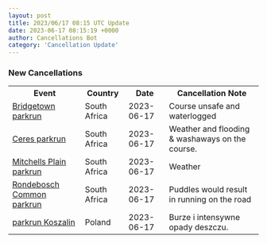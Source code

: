 ```yaml
---
layout: post
title: 2023/06/17 08:15 UTC Update
date: 2023-06-17 08:15:19 +0000
author: Cancellations Bot
category: 'Cancellation Update'
---
```


<h3>New Cancellations</h3>
<div class='hscrollable'>
<table style='width: 100%'>
    <tr>
        <th>Event</th>
        <th>Country</th>
        <th>Date</th>
        <th>Cancellation Note</th>
    </tr>
    <tr>
        <td><a href="https://www.parkrun.co.za/bridgetown">Bridgetown parkrun</a></td>
        <td>South Africa</td>
        <td>2023-06-17</td>
        <td>Course unsafe and waterlogged</td>
    </tr>
    <tr>
        <td><a href="https://www.parkrun.co.za/ceres">Ceres parkrun</a></td>
        <td>South Africa</td>
        <td>2023-06-17</td>
        <td>Weather and flooding & washaways on the course.</td>
    </tr>
    <tr>
        <td><a href="https://www.parkrun.co.za/mitchellsplain">Mitchells Plain parkrun</a></td>
        <td>South Africa</td>
        <td>2023-06-17</td>
        <td>Weather</td>
    </tr>
    <tr>
        <td><a href="https://www.parkrun.co.za/rondeboschcommon">Rondebosch Common parkrun</a></td>
        <td>South Africa</td>
        <td>2023-06-17</td>
        <td>Puddles would result in running on the road</td>
    </tr>
    <tr>
        <td><a href="https://www.parkrun.pl/koszalin">parkrun Koszalin</a></td>
        <td>Poland</td>
        <td>2023-06-17</td>
        <td>Burze i intensywne opady deszczu.</td>
    </tr>
</table>
</div>
